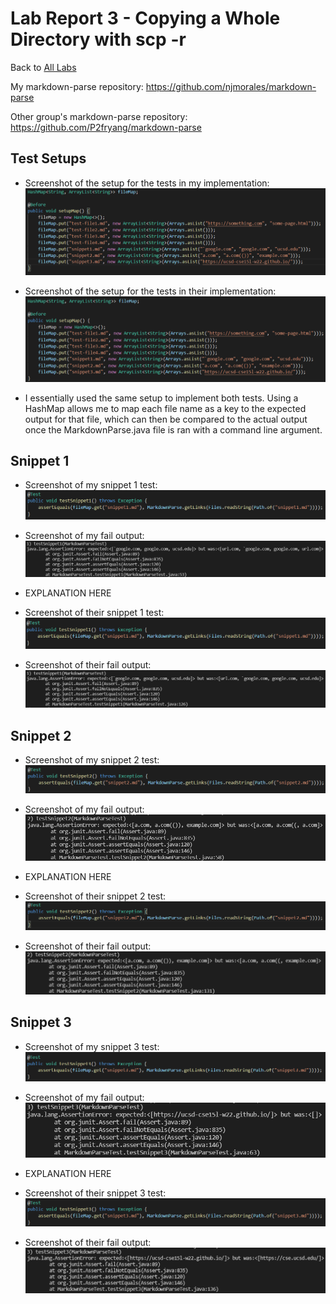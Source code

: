 # Lab Report 3 - Copying a Whole Directory with scp -r
Back to [All Labs](https://njmorales.github.io/cse15l-lab-reports/)

My markdown-parse repository: https://github.com/njmorales/markdown-parse

Other group's markdown-parse repository: https://github.com/P2fryang/markdown-parse

## Test Setups
* Screenshot of the setup for the tests in my implementation:  
![Image](my_test_setup.png)

* Screenshot of the setup for the tests in their implementation:  
![Image](their_test_setup.png)

* I essentially used the same setup to implement both tests. Using a HashMap allows me to map each file name as a key to the expected output for that file, which can then be compared to the actual output once the MarkdownParse.java file is ran with a command line argument. 

## Snippet 1
* Screenshot of my snippet 1 test:  
![Image](my_testSnippet1.png)

* Screenshot of my fail output:  
![Image](my_fail1.png)

* EXPLANATION HERE

* Screenshot of their snippet 1 test:  
![Image](their_testSnippet1.png)

* Screenshot of their fail output:  
![Image](their_fail1.png)

## Snippet 2
* Screenshot of my snippet 2 test:  
![Image](my_testSnippet2.png)

* Screenshot of my fail output:  
![Image](my_fail2.png)

* EXPLANATION HERE

* Screenshot of their snippet 2 test:  
![Image](their_testSnippet2.png)

* Screenshot of their fail output:  
![Image](their_fail2.png)

## Snippet 3
* Screenshot of my snippet 3 test:  
![Image](my_testSnippet3.png)

* Screenshot of my fail output:  
![Image](my_fail3.png)

* EXPLANATION HERE

* Screenshot of their snippet 3 test:  
![Image](their_testSnippet3.png)

* Screenshot of their fail output:  
![Image](their_fail3.png)
